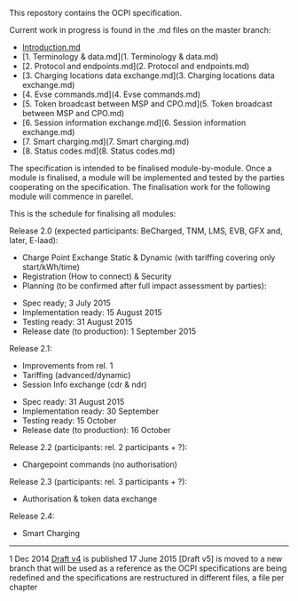 This repostory contains the OCPI specification. 

Current work in progress is found in the .md files on the master branch: 
* [Introduction.md](Introduction.md)
* [1. Terminology & data.md](1. Terminology & data.md)
* [2. Protocol and endpoints.md](2. Protocol and endpoints.md)
* [3. Charging locations data exchange.md](3. Charging locations data exchange.md)
* [4. Evse commands.md](4. Evse commands.md)
* [5. Token broadcast between MSP and CPO.md](5. Token broadcast between MSP and CPO.md)
* [6. Session information exchange.md](6. Session information exchange.md)
* [7. Smart charging.md](7. Smart charging.md)
* [8. Status codes.md](8. Status codes.md)

The specification is intended to be finalised module-by-module. Once a  module is finalised, a module will be implemented and tested by the parties cooperating on the specification. The finalisation work for the following module will commence in parellel.

This is the schedule for finalising all modules:

Release 2.0 (expected participants: BeCharged, TNM, LMS, EVB, GFX and, later, E-laad):
- Charge Point Exchange Static & Dynamic (with tariffing covering only start/kWh/time)
- Registration (How to connect) & Security
- Planning (to be confirmed after full impact assessment by parties):
* Spec ready; 3 July 2015
* Implementation ready: 15 August 2015
* Testing ready: 31 August 2015
* Release date (to production): 1 September 2015

Release 2.1:
- Improvements from rel. 1
- Tariffing (advanced/dynamic)
- Session Info exchange (cdr & ndr)
* Spec ready: 31 August 2015
* Implementation ready: 30 September
* Testing ready: 15 October
* Release date (to production): 16 October 

Release 2.2 (participants: rel. 2 participants + ?):
- Chargepoint commands (no authorisation)

Release 2.3 (participants: rel. 3 participants + ?):
- Authorisation & token data exchange

Release 2.4:
- Smart Charging


----
1 Dec 2014 [Draft v4](releases/OCPI-Draftv4.pdf) is published
17 June 2015 [Draft v5] is moved to a new branch that will be used as a reference as the OCPI specifications are being redefined and the specifications are restructured in different files, a file per chapter

